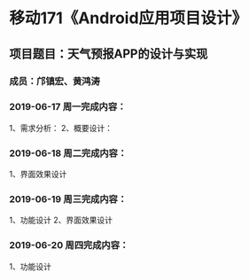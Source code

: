 # 移动171《Android应用项目设计》
## 项目题目：天气预报APP的设计与实现
### 成员：邝镇宏、黄鸿涛

### 2019-06-17 周一完成内容：
1、需求分析：
2、概要设计：


### 2019-06-18 周二完成内容：
1、界面效果设计


### 2019-06-19 周三完成内容：
1、功能设计
2、界面效果设计

### 2019-06-20 周四完成内容：
1、功能设计
